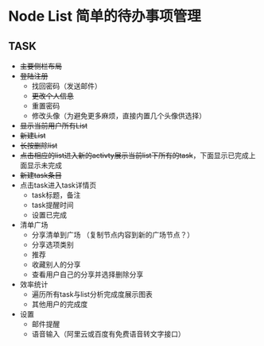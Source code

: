 # Node List 简单的待办事项管理
## TASK
- ~~主要侧栏布局~~
- ~~登陆注册~~
    - 找回密码（发送邮件）
    - ~~更改个人信息~~
    - 重置密码
    - 修改头像（为避免更多麻烦，直接内置几个头像供选择）
- ~~显示当前用户所有List~~
- ~~新建List~~
- ~~长按删除list~~
- ~~点击相应的list进入新的activty展示当前list下所有的task~~，下面显示已完成上面显示未完成
- ~~新建task条目~~
- 点击task进入task详情页
    - task标题，备注
    - task提醒时间
    - 设置已完成
- 清单广场
    - 分享清单到广场 （复制节点内容到新的广场节点？）
    - 分享选项类别
    - 推荐
    - 收藏别人的分享
    - 查看用户自己的分享并选择删除分享
- 效率统计
    - 遍历所有task与list分析完成度展示图表
    - 其他用户的完成度
- 设置
    - 邮件提醒
    - 语音输入（阿里云或百度有免费语音转文字接口）
